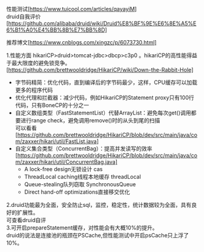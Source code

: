性能测试[https://www.tuicool.com/articles/qayayiM]    
druid自我评价[https://github.com/alibaba/druid/wiki/Druid%E8%BF%9E%E6%8E%A5%E6%B1%A0%E4%BB%8B%E7%BB%8D]    
      
推荐博文[https://www.cnblogs.com/xingzc/p/6073730.html]     
      
1.性能方面 hikariCP>druid>tomcat-jdbc>dbcp>c3p0 。hikariCP的高性能得益于最大限度的避免锁竞争。    
[https://github.com/brettwooldridge/HikariCP/wiki/Down-the-Rabbit-Hole]
* 字节码精简：优化代码，直到编译后的字节码最少，这样，CPU缓存可以加载更多的程序代码
* 优化代理和拦截器：减少代码，例如HikariCP的Statement proxy只有100行代码，只有BoneCP的十分之一
* 自定义数组类型（FastStatementList）代替ArrayList：避免每次get()调用都要进行range check，避免调用remove()时的从头到尾的扫描  
    可以看看[https://github.com/brettwooldridge/HikariCP/blob/dev/src/main/java/com/zaxxer/hikari/util/FastList.java]
* 自定义集合类型（ConcurrentBag）：提高并发读写的效率
    [https://github.com/brettwooldridge/HikariCP/blob/dev/src/main/java/com/zaxxer/hikari/util/ConcurrentBag.java]
    * A lock-free design无锁设计 cas
    * ThreadLocal caching线程本地缓存 threadLocal
    * Queue-stealing队列窃取 SynchronousQueue   
    * Direct hand-off optimizations直接移交优化

2.druid功能最为全面，安全防止sql，监控，稳定性，统计数据较为全面，具有良好的扩展性。    
可查看druid自评    
3.可开启prepareStatement缓存，对性能会有大概10%的提升。    
druid的说法是连接池的瓶颈在PSCache,但性能测试中开启psCache只上浮了10%。    